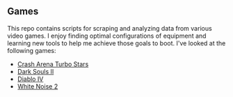## Games

This repo contains scripts for scraping and analyzing data from various video
games. I enjoy finding optimal configurations of equipment and learning new
tools to help me achieve those goals to boot. I've looked at the following
games:

* [Crash Arena Turbo Stars](https://www.catsthegame.com)
* [Dark Souls II](https://www.bandainamcoent.com/agecheck?redirect_uri=%2Fgames%2Fdark-souls-ii)
* [Diablo  IV](https://diablo4.blizzard.com)
* [White Noise 2](https://www.milkstonestudios.com/games/white-noise-2/)
